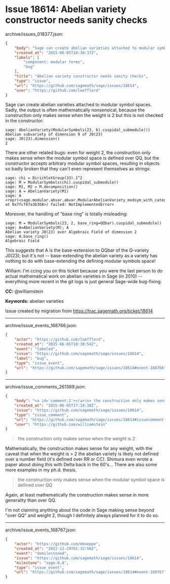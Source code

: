# Issue 18614: Abelian variety constructor needs sanity checks

archive/issues_018377.json:
```json
{
    "body": "Sage can create abelian varieties attached to modular symbol spaces. Sadly, the output is often mathematically nonsensical, because the construction only makes sense when the weight is 2 but this is not checked in the constructor:\n\n```\nsage: AbelianVariety(ModularSymbols(23, 6).cuspidal_submodule())\nAbelian subvariety of dimension 9 of J0(23)\nsage: J0(23).dimension()\n2\n```\n\nThere are other related bugs: even for weight 2, the construction only makes sense when the modular symbol space is defined over QQ, but the constructor accepts arbitrary modular symbol spaces, resulting in objects so badly broken that they can't even represent themselves as strings:\n\n```\nsage: chi = DirichletGroup(33).1^2\nsage: M = ModularSymbols(chi).cuspidal_submodule()\nsage: M1, M2 = M.decomposition()\nsage: A = AbelianVariety(M1)\nsage: A\n<repr(<sage.modular.abvar.abvar.ModularAbelianVariety_modsym_with_category at 0x7fcf67a3b368>) failed: NotImplementedError>\n```\n\nMoreover, the handling of \"base ring\" is totally misleading:\n\n```\nsage: M = ModularSymbols(23, 2, base_ring=QQbar).cuspidal_submodule()\nsage: A=AbelianVariety(M); A\nAbelian variety J0(23) over Algebraic Field of dimension 2\nsage: A.base_ring()\nAlgebraic Field\n```\nThis suggests that A is the base-extension to QQbar of the Q-variety J0(23); but it's not -- base-extending the abelian variety as a variety has nothing to do with base-extending the defining modular symbols space!\n\nWilliam: I'm ccing you on this ticket because you were the last person to do actual mathematical work on abelian varieties in Sage (in 2010) -- everything more recent in the git logs is just general Sage-wide bug-fixing.\n\n**CC:**  @williamstein\n\n**Keywords:** abelian varieties\n\nIssue created by migration from https://trac.sagemath.org/ticket/18614\n\n",
    "created_at": "2015-06-05T10:30:37Z",
    "labels": [
        "component: modular forms",
        "bug"
    ],
    "title": "Abelian variety constructor needs sanity checks",
    "type": "issue",
    "url": "https://github.com/sagemath/sage/issues/18614",
    "user": "https://github.com/loefflerd"
}
```
Sage can create abelian varieties attached to modular symbol spaces. Sadly, the output is often mathematically nonsensical, because the construction only makes sense when the weight is 2 but this is not checked in the constructor:

```
sage: AbelianVariety(ModularSymbols(23, 6).cuspidal_submodule())
Abelian subvariety of dimension 9 of J0(23)
sage: J0(23).dimension()
2
```

There are other related bugs: even for weight 2, the construction only makes sense when the modular symbol space is defined over QQ, but the constructor accepts arbitrary modular symbol spaces, resulting in objects so badly broken that they can't even represent themselves as strings:

```
sage: chi = DirichletGroup(33).1^2
sage: M = ModularSymbols(chi).cuspidal_submodule()
sage: M1, M2 = M.decomposition()
sage: A = AbelianVariety(M1)
sage: A
<repr(<sage.modular.abvar.abvar.ModularAbelianVariety_modsym_with_category at 0x7fcf67a3b368>) failed: NotImplementedError>
```

Moreover, the handling of "base ring" is totally misleading:

```
sage: M = ModularSymbols(23, 2, base_ring=QQbar).cuspidal_submodule()
sage: A=AbelianVariety(M); A
Abelian variety J0(23) over Algebraic Field of dimension 2
sage: A.base_ring()
Algebraic Field
```
This suggests that A is the base-extension to QQbar of the Q-variety J0(23); but it's not -- base-extending the abelian variety as a variety has nothing to do with base-extending the defining modular symbols space!

William: I'm ccing you on this ticket because you were the last person to do actual mathematical work on abelian varieties in Sage (in 2010) -- everything more recent in the git logs is just general Sage-wide bug-fixing.

**CC:**  @williamstein

**Keywords:** abelian varieties

Issue created by migration from https://trac.sagemath.org/ticket/18614





---

archive/issue_events_168766.json:
```json
{
    "actor": "https://github.com/loefflerd",
    "created_at": "2015-06-05T10:30:54Z",
    "event": "labeled",
    "issue": "https://github.com/sagemath/sage/issues/18614",
    "label": "bug",
    "type": "issue_event",
    "url": "https://github.com/sagemath/sage/issues/18614#event-168766"
}
```



---

archive/issue_comments_261389.json:
```json
{
    "body": "<a id='comment:2'></a>\n> the construction only makes sense when the weight is 2\n\nMathematically, the construction makes sense for any weight, with the caveat that when the weight is > 2 the abelian variety is likely not defined over a number field (it's defined over RR or CC).  Shimura even wrote a paper about doing this with Delta back in the 60's...  There are also some more examples in my ph.d. thesis. \n\n>  the construction only makes sense when the modular symbol space is defined over QQ\n\nAgain, at least mathematically the construction makes sense in more generality than over QQ.\n\nI'm not claiming anything about the code in Sage making sense beyond \"over QQ\" and weight 2, though I definitely always planned for it to do so.",
    "created_at": "2015-06-05T17:18:38Z",
    "issue": "https://github.com/sagemath/sage/issues/18614",
    "type": "issue_comment",
    "url": "https://github.com/sagemath/sage/issues/18614#issuecomment-261389",
    "user": "https://github.com/williamstein"
}
```

<a id='comment:2'></a>
> the construction only makes sense when the weight is 2

Mathematically, the construction makes sense for any weight, with the caveat that when the weight is > 2 the abelian variety is likely not defined over a number field (it's defined over RR or CC).  Shimura even wrote a paper about doing this with Delta back in the 60's...  There are also some more examples in my ph.d. thesis. 

>  the construction only makes sense when the modular symbol space is defined over QQ

Again, at least mathematically the construction makes sense in more generality than over QQ.

I'm not claiming anything about the code in Sage making sense beyond "over QQ" and weight 2, though I definitely always planned for it to do so.



---

archive/issue_events_168767.json:
```json
{
    "actor": "https://github.com/mkoeppe",
    "created_at": "2022-12-29T01:32:56Z",
    "event": "demilestoned",
    "issue": "https://github.com/sagemath/sage/issues/18614",
    "milestone": "sage-6.8",
    "type": "issue_event",
    "url": "https://github.com/sagemath/sage/issues/18614#event-168767"
}
```
